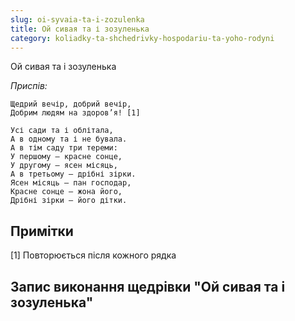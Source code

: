 ```yaml
---
slug: oi-syvaia-ta-i-zozulenka
title: Ой сивая та і зозуленька
category: koliadky-ta-shchedrivky-hospodariu-ta-yoho-rodyni
---
```

Ой сивая та і зозуленька

*Приспів:*
```
Щедрий вечір, добрий вечір,
Добрим людям на здоров’я! [1]
```

```
Усі сади та і облітала,
А в одному та і не бувала.
А в тім саду три тереми:
У першому – красне сонце,
У другому – ясен місяць,
А в третьому – дрібні зірки.
Ясен місяць – пан господар,
Красне сонце – жона його,
Дрібні зірки – його дітки.
```

## Примітки

[1] Повторюється після кожного рядка

## Запис виконання щедрівки "Ой сивая та і зозуленька"

<YoutubeIframe id="CViHpDLFe_I" className="md:w-4/5" />
